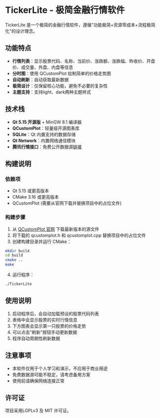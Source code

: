 
# TickerLite - 极简金融行情软件

TickerLite 是一个极简的金融行情软件，遵循"功能极简+资源零成本+流程极简化"的设计理念。

## 功能特点

- **行情列表**：显示股票代码、名称、当前价、涨跌额、涨跌幅、昨收价、开盘价、成交量、外盘、内盘等信息
- **分时图**：使用 QCustomPlot 绘制简单的价格走势图
- **自动刷新**：自动获取最新数据
- **极简设计**：仅保留核心功能，避免不必要的复杂性
- **主题支持**：支持light、dark两种主题样式

## 技术栈

- **Qt 5.15 开源版** + MinGW 8.1 编译器
- **QCustomPlot**：轻量级开源图表库
- **SQLite**：Qt 内置支持的数据存储
- **Qt Network**：内置网络通信模块
- **腾讯行情接口**：免费公开数据源[链接](http://qt.gtimg.cn/q=)

## 构建说明

### 依赖项

- Qt 5.15 或更高版本
- CMake 3.16 或更高版本
- QCustomPlot (需要从官网下载并替换项目中的占位文件)

### 构建步骤

1. 从 [QCustomPlot 官网](https://www.qcustomplot.com/index.php/download) 下载最新版本的源文件
2. 将下载的 qcustomplot.h 和 qcustomplot.cpp 替换项目中的占位文件
3. 创建构建目录并运行 CMake：

```bash
mkdir build
cd build
cmake ..
make
```

4. 运行程序：

```bash
./TickerLite
```

## 使用说明

1. 启动程序后，会自动加载预设的股票代码列表
2. 表格中会显示股票的实时行情信息
3. 下方图表会显示第一只股票的价格走势
4. 可以点击"刷新"按钮手动更新数据
5. 程序自动周期性刷新数据

## 注意事项

- 本软件仅用于个人学习和演示，不应用于商业用途
- 免费数据源可能不稳定，请考虑备用方案
- 使用前请确保网络连接正常

## 许可证

项目采用LGPLv3 及 MIT 许可证。
